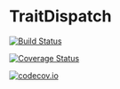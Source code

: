 # TraitDispatch

[![Build Status](https://travis-ci.org/martinbiel/TraitDispatch.jl.svg?branch=master)](https://travis-ci.org/martinbiel/TraitDispatch.jl)

[![Coverage Status](https://coveralls.io/repos/martinbiel/TraitDispatch.jl/badge.svg?branch=master&service=github)](https://coveralls.io/github/martinbiel/TraitDispatch.jl?branch=master)

[![codecov.io](http://codecov.io/github/martinbiel/TraitDispatch.jl/coverage.svg?branch=master)](http://codecov.io/github/martinbiel/TraitDispatch.jl?branch=master)
